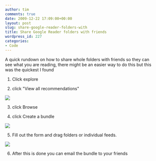 ```yaml
---
author: tim
comments: true
date: 2009-12-22 17:09:00+00:00
layout: post
slug: share-google-reader-folders-with
title: Share Google Reader folders with friends
wordpress_id: 227
categories:
- Code
---
```


A quick rundown on how to share whole folders with friends so they can see what you are reading, there might be an easier way to do this but this was the quickest I found  



  1. Click explore


  2. click "View all recommendations"  

  






[![](http://1.bp.blogspot.com/_Ng3QbVQfLZ8/SzD8khAOeNI/AAAAAAAAeX4/RBFGgN8O-B8/s1600/read1.png)](http://1.bp.blogspot.com/_Ng3QbVQfLZ8/SzD8khAOeNI/AAAAAAAAeX4/RBFGgN8O-B8/s1600-h/read1.png)    







  3. click Browse


  4. click Create a bundle  

  

  

  



[![](http://3.bp.blogspot.com/_Ng3QbVQfLZ8/SzD88D6_mgI/AAAAAAAAeYA/6QirJn9t9fc/s320/read2.png)](http://3.bp.blogspot.com/_Ng3QbVQfLZ8/SzD88D6_mgI/AAAAAAAAeYA/6QirJn9t9fc/s1600-h/read2.png)  



  

  




  5. Fill out the form and drag folders or individual feeds.  

  

  



[![](http://2.bp.blogspot.com/_Ng3QbVQfLZ8/SzD9LFlFG9I/AAAAAAAAeYI/MRJizzHj1Sc/s640/read3.png)](http://2.bp.blogspot.com/_Ng3QbVQfLZ8/SzD9LFlFG9I/AAAAAAAAeYI/MRJizzHj1Sc/s1600-h/read3.png)  



  

  




  6. After this is done you can email the bundle to your friends  




